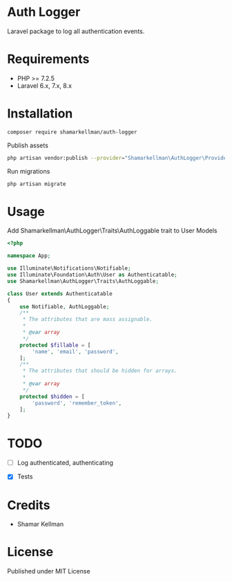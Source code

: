 Auth Logger
=======================

Laravel package to log all authentication events.


Requirements
============

* PHP >= 7.2.5
* Laravel 6.x, 7.x, 8.x

Installation
============

```bash 
composer require shamarkellman/auth-logger
```

Publish assets

```bash
php artisan vendor:publish --provider="Shamarkellman\AuthLogger\Providers\AuthLoggerServiceProvider"
````

Run migrations

```bash
php artisan migrate
```

Usage
=====

Add Shamarkellman\AuthLogger\Traits\AuthLoggable trait to User Models
```php
<?php  

namespace App;

use Illuminate\Notifications\Notifiable;
use Illuminate\Foundation\Auth\User as Authenticatable;
use Shamarkellman\AuthLogger\Traits\AuthLoggable;

class User extends Authenticatable
{
    use Notifiable, AuthLoggable;
    /**
     * The attributes that are mass assignable.
     *
     * @var array
     */
    protected $fillable = [
        'name', 'email', 'password',
    ];
    /**
     * The attributes that should be hidden for arrays.
     *
     * @var array
     */
    protected $hidden = [
        'password', 'remember_token',
    ];
}
```

TODO
=======
- [ ] Log authenticated, authenticating
- [x] Tests


Credits
=======

* Shamar Kellman

License
=======

Published under MIT License
